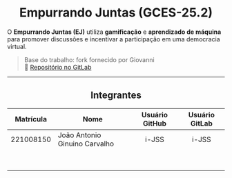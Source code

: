 <center>

# Empurrando Juntas (GCES-25.2)

</center>


O **Empurrando Juntas (EJ)** utiliza **gamificação** e **aprendizado de máquina** para promover discussões e incentivar a participação em uma democracia virtual.

> Base do trabalho: fork fornecido por Giovanni  
> 🔗 [Repositório no GitLab](https://gitlab.com/gces-ej/ej-application)

---

<center>

## Integrantes

</center>


<div style="margin: 0 auto; width: fit-content;">

| Matrícula | Nome                          | Usuário GitHub | Usuário GitLab |
|:---------:|-------------------------------|:--------------:|:--------------:|
| 221008150 | João Antonio Ginuino Carvalho | i-JSS          | i-JSS          |
|           |                               |                |                |
|           |                               |                |                |
|           |                               |                |                |
|           |                               |                |                |
|           |                               |                |                |
|           |                               |                |                |
|           |                               |                |                |
|           |                               |                |                |

</div>

